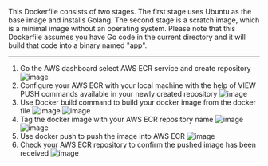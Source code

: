 This Dockerfile consists of two stages. The first stage uses Ubuntu as the base image and installs Golang. The second stage is a scratch image, which is a minimal image without an operating system. Please note that this Dockerfile assumes you have Go code in the current directory and it will build that code into a binary named "app".


----
1.	Go the AWS dashboard select AWS ECR service and create repository ![image](https://github.com/bharatrajtj/Docker/assets/65009556/bb32b8b5-744c-4ec4-800c-8d573ebb058e)
2.  Configure your AWS ECR with your local machine with the help of VIEW PUSH commands available in your newly created repository ![image](https://github.com/bharatrajtj/Docker/assets/65009556/2903cf0e-f19d-4928-bf71-44d4be999902)
3.	Use Docker build command to build your docker image from the docker file ![image](https://github.com/bharatrajtj/Docker/assets/65009556/5aef94b5-fb9d-4c62-bd63-ea38f7433d2f)
![image](https://github.com/bharatrajtj/Docker/assets/65009556/aed08a09-4400-49d0-abdd-3ed01659beeb)
4.	Tag the docker image with your AWS ECR repository name  ![image](https://github.com/bharatrajtj/Docker/assets/65009556/4127a727-d097-4afb-979b-1c34e5ad5f39)
![image](https://github.com/bharatrajtj/Docker/assets/65009556/bc685e44-58b6-4ff9-9154-98456b49257e)
5.	Use docker push to push the image into AWS ECR   ![image](https://github.com/bharatrajtj/Docker/assets/65009556/d455d5ae-f7f5-48d4-9d2c-1479e322ab4e)
6.	Check your AWS ECR repository to confirm the pushed image has been received ![image](https://github.com/bharatrajtj/Docker/assets/65009556/998a6d32-1dc3-44f5-97be-1aa2c39f2848)
